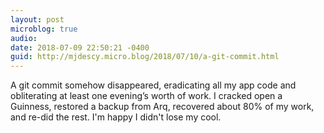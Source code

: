 ```yaml
---
layout: post
microblog: true
audio: 
date: 2018-07-09 22:50:21 -0400
guid: http://mjdescy.micro.blog/2018/07/10/a-git-commit.html
---
```

A git commit somehow disappeared, eradicating all my app code and obliterating at least one evening’s worth of work. I cracked open a Guinness, restored a backup from Arq, recovered about 80% of my work, and re-did the rest. I'm happy I didn't lose my cool.

